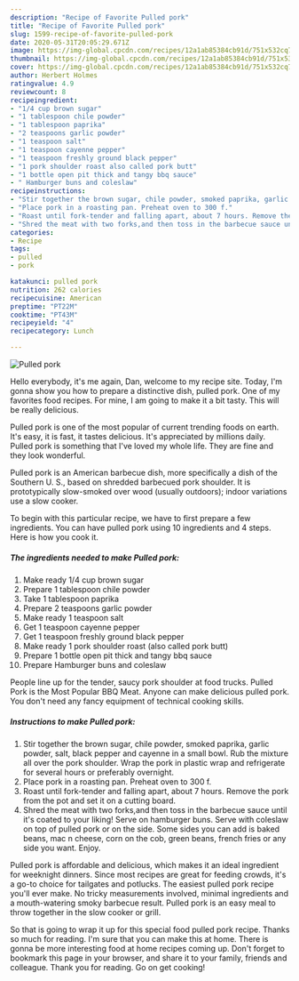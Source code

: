 ```yaml
---
description: "Recipe of Favorite Pulled pork"
title: "Recipe of Favorite Pulled pork"
slug: 1599-recipe-of-favorite-pulled-pork
date: 2020-05-31T20:05:29.671Z
image: https://img-global.cpcdn.com/recipes/12a1ab85384cb91d/751x532cq70/pulled-pork-recipe-main-photo.jpg
thumbnail: https://img-global.cpcdn.com/recipes/12a1ab85384cb91d/751x532cq70/pulled-pork-recipe-main-photo.jpg
cover: https://img-global.cpcdn.com/recipes/12a1ab85384cb91d/751x532cq70/pulled-pork-recipe-main-photo.jpg
author: Herbert Holmes
ratingvalue: 4.9
reviewcount: 8
recipeingredient:
- "1/4 cup brown sugar"
- "1 tablespoon chile powder"
- "1 tablespoon paprika"
- "2 teaspoons garlic powder"
- "1 teaspoon salt"
- "1 teaspoon cayenne pepper"
- "1 teaspoon freshly ground black pepper"
- "1 pork shoulder roast also called pork butt"
- "1 bottle open pit thick and tangy bbq sauce"
- " Hamburger buns and coleslaw"
recipeinstructions:
- "Stir together the brown sugar, chile powder, smoked paprika, garlic powder, salt, black pepper and cayenne in a small bowl. Rub the mixture all over the pork shoulder. Wrap the pork in plastic wrap and refrigerate for several hours or preferably overnight."
- "Place pork in a roasting pan. Preheat oven to 300 f."
- "Roast until fork-tender and falling apart, about 7 hours. Remove the pork from the pot and set it on a cutting board."
- "Shred the meat with two forks,and then toss in the barbecue sauce until it&#39;s coated to your liking! Serve on hamburger buns. Serve with coleslaw on top of pulled pork or on the side. Some sides you can add is baked beans, mac n cheese, corn on the cob, green beans, french fries or any side you want. Enjoy."
categories:
- Recipe
tags:
- pulled
- pork

katakunci: pulled pork 
nutrition: 262 calories
recipecuisine: American
preptime: "PT22M"
cooktime: "PT43M"
recipeyield: "4"
recipecategory: Lunch

---
```



![Pulled pork](https://img-global.cpcdn.com/recipes/12a1ab85384cb91d/751x532cq70/pulled-pork-recipe-main-photo.jpg)

Hello everybody, it's me again, Dan, welcome to my recipe site. Today, I'm gonna show you how to prepare a distinctive dish, pulled pork. One of my favorites food recipes. For mine, I am going to make it a bit tasty. This will be really delicious.

Pulled pork is one of the most popular of current trending foods on earth. It's easy, it is fast, it tastes delicious. It's appreciated by millions daily. Pulled pork is something that I've loved my whole life. They are fine and they look wonderful.

Pulled pork is an American barbecue dish, more specifically a dish of the Southern U. S., based on shredded barbecued pork shoulder. It is prototypically slow-smoked over wood (usually outdoors); indoor variations use a slow cooker.


To begin with this particular recipe, we have to first prepare a few ingredients. You can have pulled pork using 10 ingredients and 4 steps. Here is how you cook it.

<!--inarticleads1-->

##### The ingredients needed to make Pulled pork:

1. Make ready 1/4 cup brown sugar
1. Prepare 1 tablespoon chile powder
1. Take 1 tablespoon paprika
1. Prepare 2 teaspoons garlic powder
1. Make ready 1 teaspoon salt
1. Get 1 teaspoon cayenne pepper
1. Get 1 teaspoon freshly ground black pepper
1. Make ready 1 pork shoulder roast (also called pork butt)
1. Prepare 1 bottle open pit thick and tangy bbq sauce
1. Prepare  Hamburger buns and coleslaw


People line up for the tender, saucy pork shoulder at food trucks. Pulled Pork is the Most Popular BBQ Meat. Anyone can make delicious pulled pork. You don&#39;t need any fancy equipment of technical cooking skills. 

<!--inarticleads2-->

##### Instructions to make Pulled pork:

1. Stir together the brown sugar, chile powder, smoked paprika, garlic powder, salt, black pepper and cayenne in a small bowl. Rub the mixture all over the pork shoulder. Wrap the pork in plastic wrap and refrigerate for several hours or preferably overnight.
1. Place pork in a roasting pan. Preheat oven to 300 f.
1. Roast until fork-tender and falling apart, about 7 hours. Remove the pork from the pot and set it on a cutting board.
1. Shred the meat with two forks,and then toss in the barbecue sauce until it&#39;s coated to your liking! Serve on hamburger buns. Serve with coleslaw on top of pulled pork or on the side. Some sides you can add is baked beans, mac n cheese, corn on the cob, green beans, french fries or any side you want. Enjoy.


Pulled pork is affordable and delicious, which makes it an ideal ingredient for weeknight dinners. Since most recipes are great for feeding crowds, it&#39;s a go-to choice for tailgates and potlucks. The easiest pulled pork recipe you&#39;ll ever make. No tricky measurements involved, minimal ingredients and a mouth-watering smoky barbecue result. Pulled pork is an easy meal to throw together in the slow cooker or grill. 

So that is going to wrap it up for this special food pulled pork recipe. Thanks so much for reading. I'm sure that you can make this at home. There is gonna be more interesting food at home recipes coming up. Don't forget to bookmark this page in your browser, and share it to your family, friends and colleague. Thank you for reading. Go on get cooking!
